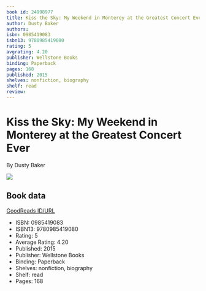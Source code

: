```yaml
---
book id: 24998977
title: Kiss the Sky: My Weekend in Monterey at the Greatest Concert Ever
author: Dusty Baker
authors: 
isbn: 0985419083
isbn13: 9780985419080
rating: 5
avgrating: 4.20
publisher: Wellstone Books
binding: Paperback
pages: 168
published: 2015
shelves: nonfiction, biography
shelf: read
review: 
---
```


# Kiss the Sky: My Weekend in Monterey at the Greatest Concert Ever

By Dusty Baker

![](https://i.gr-assets.com/images/S/compressed.photo.goodreads.com/books/1442968126l/24998977._SX318_.jpg)

## Book data

[GoodReads ID/URL](https://www.goodreads.com/book/show/24998977)

- ISBN: 0985419083
- ISBN13: 9780985419080
- Rating: 5
- Average Rating: 4.20
- Published: 2015
- Publisher: Wellstone Books
- Binding: Paperback
- Shelves: nonfiction, biography
- Shelf: read
- Pages: 168

